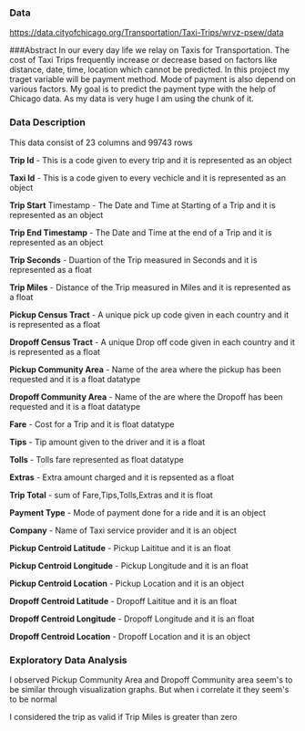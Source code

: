 ### Data
https://data.cityofchicago.org/Transportation/Taxi-Trips/wrvz-psew/data

###Abstract
In our every day life we relay on Taxis for Transportation. The cost of Taxi Trips frequently increase or decrease based on factors like distance, date, time, location which cannot be predicted. In this project my traget variable will be payment method. Mode of payment is also depend on various factors. My goal is to predict the payment type with the help of Chicago data. As my data is very huge I am using the chunk of it.

### Data Description
This data consist of 23 columns and 99743 rows

**Trip Id** - This is a code given to every trip and it is represented as an object

**Taxi Id** - This is a code given to every vechicle and it is represented as an object

**Trip Start** Timestamp - The Date and Time at Starting of a Trip and it is represented as an object

**Trip End Timestamp** - The Date and Time at the end of a Trip and it is represented as an object

**Trip Seconds** - Duartion of the Trip measured in Seconds and it is represented as a float

**Trip Miles** - Distance of the Trip measured in Miles and it is represented as a float

**Pickup Census Tract** - A unique pick up code given in each country and it is represented as a float

**Dropoff Census Tract** - A unique Drop off code given in each country and it is represented as a float

**Pickup Community Area** - Name of the area where the pickup has been requested and it is a float datatype

**Dropoff Community Area** - Name of the are where the Dropoff has been requested and it is a float datatype

**Fare** - Cost for a Trip and it is float datatype

**Tips** - Tip amount given to the driver and it is a float 

**Tolls** - Tolls fare represented as float datatype

**Extras** - Extra amount charged and it is repsented as a float

**Trip Total** - sum of Fare,Tips,Tolls,Extras and it is float 

**Payment Type** - Mode of payment done for a ride and it is an object

**Company** - Name of Taxi service provider and it is an object

**Pickup Centroid Latitude** - Pickup Laititue and it is an float

**Pickup Centroid Longitude** - Pickup Longitude and it is an float

**Pickup Centroid Location** - Pickup Location and it is an object

**Dropoff Centroid Latitude** - Dropoff Laititue and it is an float

**Dropoff Centroid Longitude** - Dropoff Longitude and it is an float

**Dropoff Centroid  Location** - Dropoff Location and it is an object


### Exploratory Data Analysis
I observed Pickup Community Area and Dropoff Community area seem's to be similar through visualization graphs. But when i correlate it they seem's to be normal

I considered the trip as valid if Trip Miles is greater than zero
